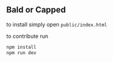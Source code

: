 ## Bald or Capped

to install simply open ```public/index.html```

to contribute run

```javascript
npm install
npm run dev
```